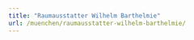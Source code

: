 ```yaml
---
title: "Raumausstatter Wilhelm Barthelmie"
url: /muenchen/raumausstatter-wilhelm-barthelmie/
---
```

